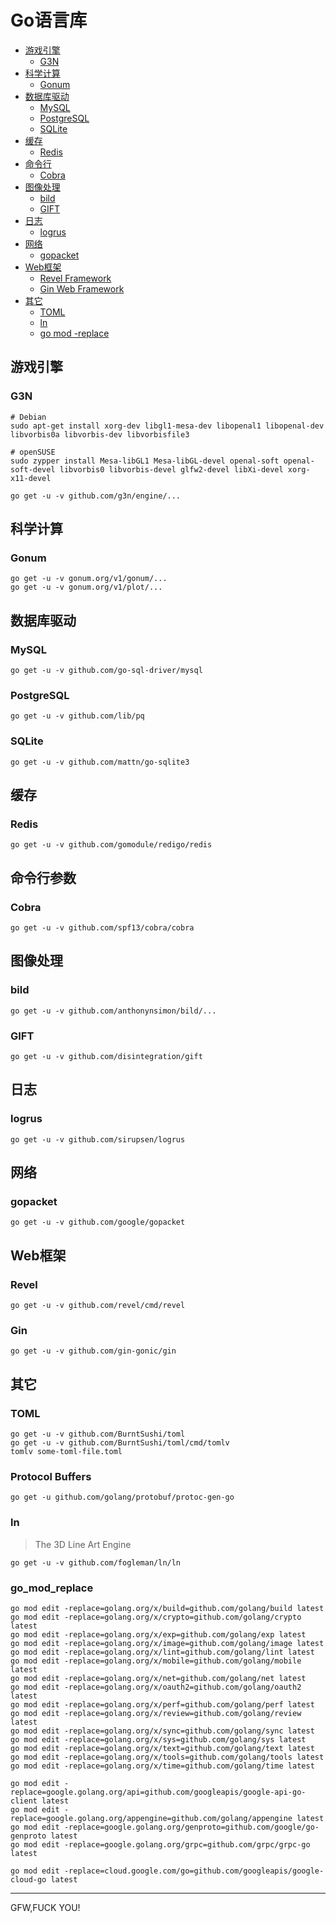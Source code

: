 # Go语言库

- [游戏引擎](#游戏引擎)
	- [G3N](#G3N)
- [科学计算](#科学计算)
	- [Gonum](#Gonum)
- [数据库驱动](#数据库驱动)
	- [MySQL](#MySQL)
	- [PostgreSQL](#PostgreSQL)
	- [SQLite](#SQLite)
- [缓存](#缓存)
	- [Redis](#Redis)
- [命令行](#命令行)
	- [Cobra](#Cobra)
- [图像处理](#图像处理)
	- [bild](#bild)
	- [GIFT](#GIFT)
- [日志](#日志)
	- [logrus](#logrus)
- [网络](#网络)
	- [gopacket](#gopacket)
- [Web框架](#Web框架)
	- [Revel Framework](#Revel)
	- [Gin Web Framework](#Gin)
- [其它](#其它)
	- [TOML](#TOML)
	- [ln](#ln)
	- [go mod -replace](#go_mod_replace)

## 游戏引擎

### G3N

```
# Debian
sudo apt-get install xorg-dev libgl1-mesa-dev libopenal1 libopenal-dev libvorbis0a libvorbis-dev libvorbisfile3

# openSUSE 
sudo zypper install Mesa-libGL1 Mesa-libGL-devel openal-soft openal-soft-devel libvorbis0 libvorbis-devel glfw2-devel libXi-devel xorg-x11-devel 

go get -u -v github.com/g3n/engine/...
```

## 科学计算

### Gonum

```
go get -u -v gonum.org/v1/gonum/...
go get -u -v gonum.org/v1/plot/...
```

## 数据库驱动

### MySQL 

```
go get -u -v github.com/go-sql-driver/mysql
```

### PostgreSQL

```
go get -u -v github.com/lib/pq
```

### SQLite 

```
go get -u -v github.com/mattn/go-sqlite3
```

## 缓存

### Redis

```
go get -u -v github.com/gomodule/redigo/redis
```

## 命令行参数

### Cobra

```
go get -u -v github.com/spf13/cobra/cobra
```

## 图像处理

### bild

```
go get -u -v github.com/anthonynsimon/bild/...
```

### GIFT

```
go get -u -v github.com/disintegration/gift
```

## 日志

### logrus

```
go get -u -v github.com/sirupsen/logrus
```

## 网络

### gopacket

```
go get -u -v github.com/google/gopacket
```

## Web框架

### Revel

```
go get -u -v github.com/revel/cmd/revel
```

### Gin

```
go get -u -v github.com/gin-gonic/gin
```

## 其它

### TOML

```
go get -u -v github.com/BurntSushi/toml
go get -u -v github.com/BurntSushi/toml/cmd/tomlv
tomlv some-toml-file.toml
```

### Protocol Buffers

```
go get -u github.com/golang/protobuf/protoc-gen-go
```

### ln

> The 3D Line Art Engine

```
go get -u -v github.com/fogleman/ln/ln
```

### go_mod_replace

```
go mod edit -replace=golang.org/x/build=github.com/golang/build latest
go mod edit -replace=golang.org/x/crypto=github.com/golang/crypto latest
go mod edit -replace=golang.org/x/exp=github.com/golang/exp latest
go mod edit -replace=golang.org/x/image=github.com/golang/image latest
go mod edit -replace=golang.org/x/lint=github.com/golang/lint latest
go mod edit -replace=golang.org/x/mobile=github.com/golang/mobile latest
go mod edit -replace=golang.org/x/net=github.com/golang/net latest
go mod edit -replace=golang.org/x/oauth2=github.com/golang/oauth2 latest
go mod edit -replace=golang.org/x/perf=github.com/golang/perf latest
go mod edit -replace=golang.org/x/review=github.com/golang/review latest
go mod edit -replace=golang.org/x/sync=github.com/golang/sync latest
go mod edit -replace=golang.org/x/sys=github.com/golang/sys latest
go mod edit -replace=golang.org/x/text=github.com/golang/text latest
go mod edit -replace=golang.org/x/tools=github.com/golang/tools latest
go mod edit -replace=golang.org/x/time=github.com/golang/time latest

go mod edit -replace=google.golang.org/api=github.com/googleapis/google-api-go-client latest
go mod edit -replace=google.golang.org/appengine=github.com/golang/appengine latest
go mod edit -replace=google.golang.org/genproto=github.com/google/go-genproto latest
go mod edit -replace=google.golang.org/grpc=github.com/grpc/grpc-go latest

go mod edit -replace=cloud.google.com/go=github.com/googleapis/google-cloud-go latest
```

----

GFW,FUCK YOU!
